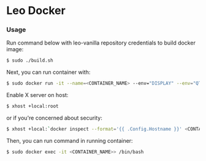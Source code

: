 # Leo Docker #


### Usage ###

Run command below with leo-vanilla repository credentials to build docker image:
```bash
$ sudo ./build.sh 
```

Next, you can run container with:
```bash
$ sudo docker run -it --name=<CONTAINER_NAME> --env="DISPLAY" --env="QT_X11_NO_MITSHM=1" --volume="/tmp/.X11-unix:/tmp/.X11-unix:rw" vanilla_leo:latest
```

Enable X server on host:
```sh
$ xhost +local:root
```

or if you're concerned about security:
```sh
$ xhost +local:`docker inspect --format='{{ .Config.Hostname }}' <CONTAINER_NAME>`
```

Then, you can run command in running container:
```sh
$ sudo docker exec -it <CONTAINER_NAME>> /bin/bash
```
